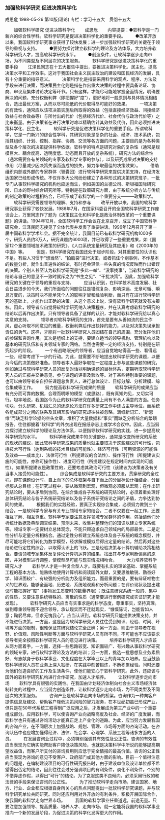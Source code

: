 ### 加强软科学研究  促进决策科学化
成思危
1998-05-26
第10版(理论)
专栏：学习十五大　贯彻十五大

　　加强软科学研究  促进决策科学化
　　成思危
　　内容提要：●软科学是一门新兴的综合性学科。软科学研究是促进决策科学化的重要手段。
　　●改革开放以来，我国软科学研究事业获得了较快发展；进一步加强软科学研究的关键在于领导的重视与支持。
　　●要努力探讨建立软科学的理论及方法体系，大力培养软科学研究人才，提高软科学研究水平。
　　●创造条件，让软科学逐步走向市场，为不同类型及不同层次的决策服务。
　　软科学研究是促进决策科学化的重要手段
　　江泽民同志在十五大报告中提出，要推进决策科学化、民主化，提高决策水平和工作效率。这对于我国社会主义民主政治的建设和国民经济的发展，具有十分重要的指导意义。
　　决策科学化是指要采用科学的观点、程序、方法及手段来进行决策，而决策民主化则是指在作出重大决策的过程中要具备论证、协商、审议及集体讨论决定等环节。只有这样，才能尽可能地掌握全面情况，明确要解决的问题，充分权衡利弊（即把握好“度”），更好地将一般原则与具体情况相结合，选出最优方案，从而以尽可能低的代价取得尽可能好的效果。
　　一项决策的有效性，通常应以该项决策实施后所取得的效益（包括直接经济效益、间接经济效益与社会效益等）与所付出的代价（包括经济代价、社会代价与政治代价等）之比来衡量。由于决策者在进行决策时难以精确估计其效益及代价，因此必须推进决策科学化、民主化。
　　软科学研究是促进决策科学化的重要手段。所谓软科学，它是一门新兴的综合性学科，其研究对象是复杂的社会、经济、技术系统，包括其组织、计划、控制、指挥、协调、交流等各方面的问题，主要目的是为各种类型及各个层次的决策提供科学依据。软科学的特点是研究对象的复杂性（通常是规模巨大、耦合度高、透明度低、动态而且开放的复杂系统），研究方法的综合性（通常需要各有关领域的专家及软科学专家的参与），以及研究成果对决策的支持作用（尽量减少因决策失误而造成的损失，努力争取最佳的决策效果）。
　　借助组织内部或外部的专家群体（智囊团）进行软科学研究来提供决策支持，在经济发达国家已经形成传统。不仅许多大公司纷纷建立了各种形式的决策研究班子，一批专门从事软科学研究的机构也应运而生，例如美国的兰德公司、斯坦福国际研究所、日本的野村综合研究所等。特别是在政策研究方面，由于系统分析方法与传统的制定政策的过程相结合，已经形成了软科学的一个重要分支———政策科学。
　　软科学研究需要领导的理解、支持和参与
　　改革开放以来，我国的软科学研究事业获得了较快发展。1986年7月，在国家科委召开的全国软科学研究工作座谈会上，万里同志作了题为《决策民主化和科学化是政治体制改革的一个重要课题》的讲话。1994年12月，全国软科学工作会议在北京召开，成立了中国软科学研究会，江泽民同志接见了全体代表并发表了重要讲话。1996年12月召开了第一届中国软科学学术年会。据不完全统计，我国目前已有软科学研究机构1000多个，研究人员约3万人，研究课题约6000项，并已取得了一些重要成果，如《国家12个重要领域技术政策的研究》、《人口系统定量研究及其应用》和《2000年的中国》等。
　　但是，软科学研究在我国还处于起步阶段，对其重要性的认识也不足。有些人习惯于“想当然”、“拍脑袋”进行决策，或者抓住个别事例，不作基本的数量分析，就作出普遍性的结论，有时还会轻信一些失真的情况反映而作出错误的决策。个别人甚至认为软科学研究是“多此一举”、“没事找事”，当软科学研究的结论与自己的意见不一致时就斥之为“书生之见”、“干扰决策”。因此，加强软科学研究的关键在于领导的重视与支持。
　　应当认识到，在科学技术高度发展、社会日益进步的今天，我们所面临的问题往往是错综复杂、影响深远、无章可循、瞬息万变的，决策时决不能单凭个人的聪明才智和经验判断，而只有在进行软科学研究的基础上，才能作出正确的决策。从这个意义上说，没有软科学研究就没有决策权。因此，领导者应自觉将软科学研究纳入决策程序，并在认真考虑软科学研究的结论以后再作出决策。只有领导者具备了这样的认识，才能对软科学研究给以真心实意的支持。
　　领导者对软科学研究的支持，首先是要有从善如流的民主作风，虚心听取不同意见的雅量，权衡利弊后作出抉择的能力，以及对决策失误承担责任的勇气。这样，才能将一批软科学研究人员团结在自己的周围，充分发挥他们的参谋和咨询作用。其次是组织上的支持，要建立适当的领导机构、管理机构以及基本的研究队伍和有关领域专家的网络。当然也需要一定的经济支持，特别是在研究起步的阶段。
　　一个有战略眼光的领导者，应当自觉地站得高一些、看得远一些，经常考虑下一步的行动。为此，就需要不断地提出软科学研究的课题，以便为今后的决策做好准备。领导者本人最好争取在一定程度上参与这些课题的研究，例如通过与软科学研究人员的反复对话以明确课题的目标体系，定期听取软科学研究人员的汇报并交换意见，参与课题的评审及验收等。对于某些特别重要的课题，也可以由领导者亲自担任课题总负责人，进行总体设计、目标分解、分析建模、综合集成等工作。
　　努力提高软科学研究成果的质量
　　软科学研究的成果应当有充分而可靠的数据，合理而明晰的模型（或思路），既有真知灼见，又切实可行。坦率地说，我国迄今为止的软科学研究在质量上尚有不令人满意的方面。任务切块、分头研究、机械汇总的还原论方法在许多研究工作中还占主导地位，而系统各组成部分之间的联系及其相互影响的研究却往往被忽略。满纸新词汇、“新思维”而缺乏科学论据的空头文章，堆积了大量数据和“事实”而缺乏分析综合的繁琐报告，往往都披着“软科学”的外衣出现在报纸杂志上或学术会议中。因此，应当努力探讨建立软科学的理论及方法体系，以便指导软科学研究的实践，进一步提高软科学研究的水平。
　　软科学研究成果中的关键部分，通常是改变所研究的系统的现状的建议，因此软科学研究成果的质量也就主要取决于这些建议的可行性，包括技术可行性（达到系统的技术目标的可能性）、经济可行性（可用资源的可能性及效益——成本比）、法律可行性（所提建议的合法性）、操作可行性（所提建议实施的可能性，亦称可操作性）、进度可行性（所提建议在规定时间内实现的可能性）。如果所提建议是政策性的，还要考虑其政治可行性（该建议为决策者及有关当事人接受的可能性）。
　　综合集成是软科学研究的主要方法，贯穿研究的全过程。即在课题设计时，自上而下的总体框架与自下而上的分目标设计相结合，分目标服从总目标；在研究过程中，要从微观到宏观，但微观必须服从宏观；在作出研究结论时，要从矛盾到协同，在综合集成各子系统的研究结论时，必须着重处理好总体研究结论与各子系统研究结论以及各子系统研究结论之间的矛盾，力争达到协同的效果。
　　根据我们的实践经验，要真正实现综合集成，必须努力做到三个结合。一是软科学专家与有关专业领域专家的结合。二者不仅要在一起工作，还要相互了解、相互尊重。软科学专家要注意发挥领域专家群体的作用，包括请他们分析统计数据及典型调查结果、预测未来、收集并整理他们的知识以建立专家系统等。领域专家一定要树立总体观念，不能只顾追求自己领域内的局部最优。二是定性分析与定量分析相结合。通过定性分析建立系统总体及各子系统的概念模型，并尽可能地将它们转化为数学模型，经求解或模拟后得出定量的结论。然后再对这些结论进行定性的综合，以取得认识上的飞跃。三是经验决策与计算机辅助决策相结合。要请领域专家集体反复评论计算机运算的结果，找出其与专家判断偏离的原因，并对模型进行调整，使模型尽可能与现实情况相吻合。
　　大力培养软科学研究人才
　　软科学人才是一种复合型人才。既要有扎实的理论基础、掌握系统工程的基本方法、能熟练地使用计算机和阅读国外文献，又要思维敏锐、勤奋好学、知识面较广、有较强的分析能力及组织能力。而最重要的是，要有辩证唯物主义的世界观，能够全面地、历史地、系统地观察和分析问题；在评价现状及提出建议时能把握好“度”（事物发生质变时的数量界限）；既注意研究系统一般的、集中的性质，又要注意系统特殊的、离散的性质（通常要进行案例研究或实证研究才能发现）。
　　软科学研究人员应当有实事求是的科学态度，尊重事实，坚持真理。做到尊重领导而不迎合领导，承认现实而不迁就现实，“慷慨陈词，岂能皆如人意；鞠躬尽瘁，但求无愧我心”。应当认识到，软科学研究只能提供决策支持，并不能进行决策。一方面，这是因为软科学研究人员往往受到知识、经验、时间、环境等方面的限制，很难保证其研究结论完全正确；另一方面，则由于领导者在视野、价值观、风险性判断等方面与软科学研究人员有所不同，不可能也不应该要求领导者完全按照软科学研究人员的意见进行决策。
　　培养软科学研究人才应该从两方面着手。一方面，选择一些思路较宽、知识面较广、有兴趣从事软科学研究的领域专家，进行软科学理论及方法的培训；另一方面，挑选一批思想及业务素质好、有志献身于软科学事业、文化程度在大学毕业以上的青年加以培养。应当鼓励软科学研究人员在业务上深入钻研，在实践中刻苦锻炼，不断积累经验。同时还要为他们创造良好的工作及生活条件，使他们能安心于软科学研究。此外，还应该与国外的软科学研究机构进行合作研究，加速人才培养。
　　让软科学逐步走向市场
　　软科学具有很强的实践性。在我国由计划经济体制向社会主义市场经济体制转变的过程中，应当努力创造条件，让软科学逐步走向市场，为不同类型及不同层次的决策服务。
　　咨询产业是软科学走向市场的桥梁。咨询作为一种向客户提供信息及建议、帮助客户降低决策风险的智力服务，在本世纪初虽已形成产业，但只是在50年代系统工程得到广泛应用之后，才发展成为第三产业中的一个重要组成部分。应用软科学，可以使咨询产业向战略高度及社会、经济的广度发展，而软科学也只有通过咨询活动才能真正走上产业化的道路。为此，应当努力发展我国的咨询产业，在不同层次上加强战略、规划、管理、市场等方面的咨询活动。在咨询队伍中也应增加懂得经济、法律、社会学、心理学、系统工程等诸多方面的人员。
　　在发展咨询业过程中，必须特别强调其有效性及公正性。咨询的有效性应当表现为它确实能帮助客户降低决策风险，也就是决策科学中所说的能够提高期望收益值，而客户所支付的咨询费用则应低于完全情报的最高价值。咨询的公正性应当表现为咨询的意见不受客户、政府部门或其他方面的影响。目前一个值得注意的问题是，在编制建设项目的可行性研究报告时，由于建设单位及设计单位都不希望得出否定的结论，因此往往会过分强调项目的有利条件，淡化不利条件，个别的不惜弄虚作假，以得出“可行”的结论。为了克服这类不良倾向，必须采用行政的和法律的手段来保证咨询的公正性。
　　为了推动软科学走向市场，建议国家、地方、行业、企业都应根据自身所关心的热点问题提出一批软科学研究课题，并与软科学研究单位共同研究。同时还应利用对外开放的有利条件，积极开展国际合作，使我国的软科学走向世界市场。
　　我国的软科学事业任重道远，前途无量。只要注意加强领导、提高质量、培养人才、走向市场，就一定能将我国的软科学事业推向一个新的发展阶段，为促进决策的科学化发挥更大的作用。
